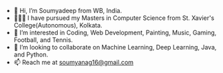 - 👋 Hi, I’m Soumyadeep from WB, India.
- 👨🏻‍🎓 I have pursued my Masters in Computer Science from St. Xavier's College(Autonomous), Kolkata.
- 👀 I’m interested in Coding, Web Development, Painting, Music, Gaming, Football, and Tennis.
- 💞️ I’m looking to collaborate on Machine Learning, Deep Learning, Java, and Python.
- 📫 Reach me at soumyanag16@gmail.com

<!---
sou163/sou163 is a ✨ special ✨ repository because its `README.md` (this file) appears on your GitHub profile.
You can click the Preview link to take a look at your changes.
--->
